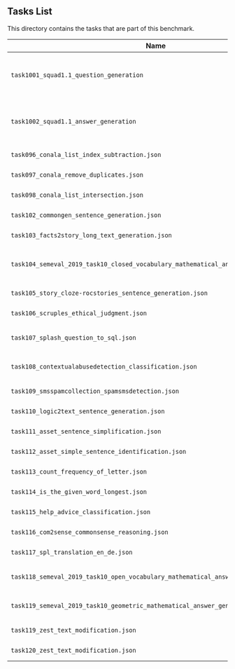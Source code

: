 ## Tasks List 

This directory contains the tasks that are part of this benchmark. 


Name | Summary | Category
---- | ----------- | --------
`task1001_squad1.1_question_generation` | Generating guestions (based on SQuAD 1.1) | Question Generation  
`task1002_squad1.1_answer_generation` | Generating answers to SQuAD 1.1 questions | Answer Generation
`task096_conala_list_index_subtraction.json` | Generating answers | Answer Generation
`task097_conala_remove_duplicates.json` | Generating answers | Text Modification
`task098_conala_list_intersection.json` | Generating answers | Answer Generation
`task102_commongen_sentence_generation.json` | Generating answers | Sentence Generation
`task103_facts2story_long_text_generation.json` | Generating answers | Long Text Generation
`task104_semeval_2019_task10_closed_vocabulary_mathematical_answer_generation.json` | Generating answers | Math Question Answer Generation
`task105_story_cloze-rocstories_sentence_generation.json` | Generating answers | Story Completion
`task106_scruples_ethical_judgment.json` | Generating answers | Ethical Judgment
`task107_splash_question_to_sql.json` | Generating answers | Structered Query Generation
`task108_contextualabusedetection_classification.json` | Generating answers | Context Abuse Detection
`task109_smsspamcollection_spamsmsdetection.json` | Generating answers | Classification
`task110_logic2text_sentence_generation.json` | Generating answers | Sentence Generation
`task111_asset_sentence_simplification.json` | Generating answers | Sentence Simplification
`task112_asset_simple_sentence_identification.json` | Generating answers | Identification
`task113_count_frequency_of_letter.json` | Generating answers | Answer Generation
`task114_is_the_given_word_longest.json` | Generating answers | Classification
`task115_help_advice_classification.json` | Generating answers | Classification
`task116_com2sense_commonsense_reasoning.json` | Generating answers | Reasoning
`task117_spl_translation_en_de.json` | Generating answers | Translation
`task118_semeval_2019_task10_open_vocabulary_mathematical_answer_generation.json` | Generating answers | Math Question Answering
`task119_semeval_2019_task10_geometric_mathematical_answer_generation.json` | Generating answers | Math Question Answering
`task119_zest_text_modification.json` | Generating answers | Text Modification
`task120_zest_text_modification.json` | Generating answers | Text Modification
